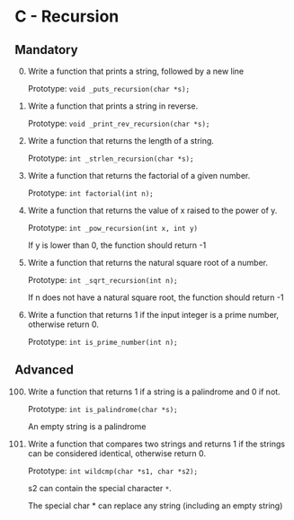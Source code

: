 #  C - Recursion

## Mandatory

0. Write a function that prints a string, followed by a new line

	Prototype: <code>void _puts_recursion(char *s);</code>

1. Write a function that prints a string in reverse.

	Prototype: <code>void _print_rev_recursion(char *s);</code>

2. Write a function that returns the length of a string.

	Prototype: <code>int _strlen_recursion(char *s);</code>

3. Write a function that returns the factorial of a given number.

	Prototype: <code>int factorial(int n);</code>

4. Write a function that returns the value of x raised to the power of y.

	Prototype: <code/>int _pow_recursion(int x, int y)</code>

	If y is lower than 0, the function should return -1

5. Write a function that returns the natural square root of a number.

	Prototype: <code>int _sqrt_recursion(int n);</code>

	If n does not have a natural square root, the function should return -1

6. Write a function that returns 1 if the input integer is a prime number, otherwise return 0.

	Prototype: <code>int is_prime_number(int n);</code>

## Advanced

100. Write a function that returns 1 if a string is a palindrome and 0 if not.

		Prototype: <code>int is_palindrome(char *s);</code>

		An empty string is a palindrome

101. Write a function that compares two strings and returns 1 if the strings can be considered identical, otherwise return 0.

		Prototype: <code>int wildcmp(char *s1, char *s2);</code>

		s2 can contain the special character <code>*</code>.

		The special char * can replace any string (including an empty string)

